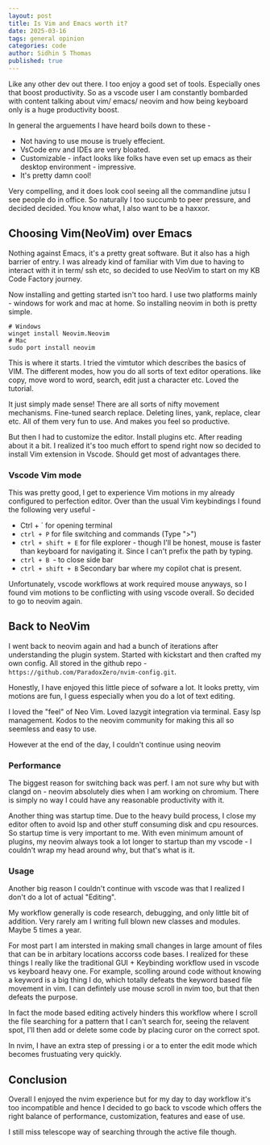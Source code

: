 ```yaml
---
layout: post
title: Is Vim and Emacs worth it?
date: 2025-03-16 
tags: general opinion
categories: code
author: Sidhin S Thomas
published: true
---
```


Like any other dev out there. I too enjoy a good set of tools. Especially ones that boost productivity. So as a vscode user I am constantly 
bombarded with content talking about vim/ emacs/ neovim and how being keyboard only is a huge productivity boost.

In general the arguements I have heard boils down to these - 
* Not having to use mouse is truely effecient.
* VsCode env and IDEs are very bloated.
* Customizable - infact looks like folks have even set up emacs as their desktop environment - impressive.
* It's pretty damn cool!

Very compelling, and it does look cool seeing all the commandline jutsu I see people do in office. So naturally I too succumb
to peer pressure, and decided decided. You know what, I also want to be a haxxor.

## Choosing Vim(NeoVim) over Emacs

Nothing against Emacs, it's a pretty great software. But it also has a high barrier of entry. I was already kind of familiar with Vim due to having to 
interact with it in term/ ssh etc, so decided to use NeoVim to start on my KB Code Factory journey.

Now installing and getting started isn't too hard. I use two platforms mainly - windows for work and mac at home. So installing neovim in 
both is pretty simple.

```
# Windows
winget install Neovim.Neovim
# Mac
sudo port install neovim
```

This is where it starts. I tried the vimtutor which describes the basics of VIM. The different modes, how you do all sorts of text editor operations. like copy, move word to word, search, edit just a character etc. Loved the tutorial.

It just simply made sense! There are all sorts of nifty movement mechanisms. Fine-tuned search replace. Deleting lines, yank, replace, clear etc. All of them
very fun to use. And makes you feel so productive.

But then I had to customize the editor. Install plugins etc. After reading about it a bit. I realized it's too much effort to spend right now so decided to install Vim extension in Vscode. Should get most of advantages there.

### Vscode Vim mode

This was pretty good, I get to experience Vim motions in my already configured to perfection editor. Over than the usual Vim keybindings I found the following very useful - 

-  Ctrl + ` for opening terminal
- `ctrl + P` for file switching and commands (Type ">")
- `ctrl + shift + E` for file explorer - though I'll be honest, mouse is faster than keyboard for navigating it. Since I can't prefix the path by typing.
- `ctrl + B `- to close side bar
- `ctrl + shift + B` Secondary bar where my copilot chat is present.

Unfortunately, vscode workflows at work required mouse anyways, so I found vim motions to be conflicting with using vscode overall. So decided to go to neovim again.

## Back to NeoVim

I went back to neovim again and had a bunch of iterations after understanding the plugin system. Started with kickstart and then crafted my own config. All stored in the github repo - `https://github.com/ParadoxZero/nvim-config.git`.

Honestly, I have enjoyed this little piece of sofware a lot. It looks pretty, vim motions are fun, I guess especially when you do a lot of text editing. 

I loved the "feel" of Neo Vim. Loved lazygit integration via terminal. Easy lsp management. Kodos to the neovim community for making this all so seemless and easy to use.

However at the end of the day, I couldn't continue using neovim

### Performance 
The biggest reason for switching back was perf. I am not sure why but with clangd on - neovim absolutely dies when I am working on chromium. There is simply no way I could have any reasonable productivity with it. 

Another thing was startup time. Due to the heavy build process, I close my editor often to avoid lsp and other stuff consuming disk and cpu resources. So startup time is very important to me. With even minimum amount of plugins, my neovim always took a lot longer to startup than my vscode - I couldn't wrap my head around why, but that's what is it.

### Usage
Another big reason I couldn't continue with vscode was that I realized I don't do a lot of actual "Editing". 

My workflow generally is code research, debugging, and only little bit of addition. Very rarely am I writing full blown 
new classes and modules. Maybe 5 times a year. 

For most part I am intersted in making small changes in large amount of files that can be in arbitary locations accorss code bases. I realized for these things I really like the traditional GUI + Keybinding workflow used in vscode vs keyboard heavy one. For example, scolling around code without knowing a keyword is a big thing I do, which totally defeats the keyword based file movement in vim. I can defintely use mouse scroll in nvim too, but that then defeats the purpose. 

In fact the mode based editing actively hinders this workflow where I scroll the file searching for a pattern that I can't search for, seeing the relavent spot, I'll then add or delete some code by placing curor on the correct spot. 

In nvim, I have an extra step of pressing i or a to enter the edit mode which becomes frustuating very quickly. 

## Conclusion

Overall I enjoyed the nvim experience but for my day to day workflow it's too incompatible and hence I decided to go back to vscode which offers the 
right balance of performance, customization, features and ease of use.

I still miss telescope way of searching through the active file though.